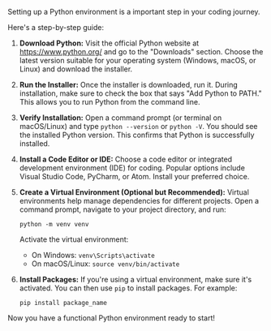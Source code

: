 Setting up a Python environment is a important step in your coding journey. 

Here's a step-by-step guide:

1. **Download Python:**
   Visit the official Python website at https://www.python.org/ and go to the "Downloads" section. Choose the latest version suitable for your operating system (Windows, macOS, or Linux) and download the installer.

2. **Run the Installer:**
   Once the installer is downloaded, run it. During installation, make sure to check the box that says "Add Python to PATH." This allows you to run Python from the command line.

3. **Verify Installation:**
   Open a command prompt (or terminal on macOS/Linux) and type `python --version` or `python -V`. You should see the installed Python version. This confirms that Python is successfully installed.

4. **Install a Code Editor or IDE:**
   Choose a code editor or integrated development environment (IDE) for coding. Popular options include Visual Studio Code, PyCharm, or Atom. Install your preferred choice.

5. **Create a Virtual Environment (Optional but Recommended):**
   Virtual environments help manage dependencies for different projects. Open a command prompt, navigate to your project directory, and run:
   ```
   python -m venv venv
   ```
   Activate the virtual environment:
   - On Windows: `venv\Scripts\activate`
   - On macOS/Linux: `source venv/bin/activate`

6. **Install Packages:**
   If you're using a virtual environment, make sure it's activated. You can then use `pip` to install packages. For example:
   ```
   pip install package_name
   ```

Now you have a functional Python environment ready to start!
